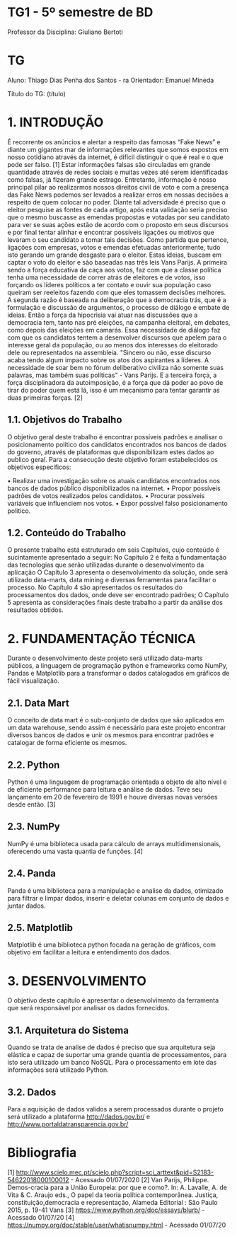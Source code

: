 # TG1 - 5º semestre de BD

 

Professor da Disciplina: Giuliano Bertoti 

 

# TG

 

Aluno: Thiago Dias Penha dos Santos - ra
Orientador: Emanuel Mineda

 

Título do TG: (título)

 


 
# 1.	INTRODUÇÃO


É recorrente os anúncios e alertar a respeito das famosas “Fake News” e diante um gigantes mar de informações relevantes que somos expostos em nosso cotidiano através da internet, é difícil distinguir o que é real e o que pode ser falso. [1]
Estar informações falsas são circuladas em grande quantidade através de redes sociais e muitas vezes até serem identificadas como falsas, já fizeram grande estrago.
Entretanto, informação é nosso principal pilar ao realizarmos nossos direitos civil de voto e com a presença das Fake News podemos ser levados a realizar erros em nossas decisões a respeito de quem colocar no poder.
Diante tal adversidade é preciso que o eleitor pesquise as fontes de cada artigo, após esta validação seria preciso que o mesmo buscasse as emendas propostas e votadas por seu candidato para ver se suas ações estão de acordo com o proposto em seus discursos e por final tentar alinhar e encontrar possíveis ligações ou motivos que levaram o seu candidato a tomar tais decisões.
Como partida que pertence, ligações com empresas, votos e emendas efetuadas anteriormente, tudo isto gerando um grande desgaste para o eleitor.
Estas ideias, buscam em captar o voto do eleitor e são baseadas nas três leis Vans Parijs.
A primeira sendo a força educativa da caça aos votos, faz com que a classe política tenha uma necessidade de correr atrás de eleitores e de votos, isso forçando os líderes políticos a ter contato e ouvir sua população caso queiram ser reeleitos fazendo com que eles tomassem decisões melhores. 
A segunda razão é baseada na deliberação que a democracia trás, que é a formulação e discussão de argumentos, o processo de diálogo e embate de ideias. Então a força da hipocrisia vai atuar nas discussões que a democracia tem, tanto nas pré eleições, na campanha eleitoral, em debates, como depois das eleições em camarás. Essa necessidade de diálogo faz com que os candidatos tentem a desenvolver discursos que apelem para o interesse geral da população, ou ao menos dos interesses do eleitorado dele ou representados na assembleia. 
"Sincero ou não, esse discurso acaba tendo algum impacto sobre os atos dos aspirantes a líderes. A necessidade de soar bem no fórum deliberativo civiliza não somente suas palavras, mas também suas políticas" - Vans Parijs.
E a terceira força, a força disciplinadora da autoimposição, é a força que dá poder ao povo de tirar do poder quem está lá, isso é um mecanismo para tentar garantir as duas primeiras forças. [2]

## 1.1. Objetivos do Trabalho 
O objetivo geral deste trabalho é encontrar possíveis padrões e analisar o posicionamento político dos candidatos encontrados nos bancos de dados do governo, através de plataformas que disponibilizam estes dados ao publico geral.
Para a consecução deste objetivo foram estabelecidos os objetivos específicos:

•	Realizar uma investigação sobre os atuais candidatos encontrados nos bancos de dados público disponibilizados na internet.
•	Propor possíveis padrões de votos realizados pelos candidatos.
•	Procurar possíveis variáveis que influenciem nos votos.
•	Expor possível falso posicionamento politico.


## 1.2. Conteúdo do Trabalho
O presente trabalho está estruturado em seis Capítulos, cujo conteúdo é sucintamente apresentado a seguir:
No Capítulo 2 é feita a fundamentação das tecnologias que serão utilizadas durante o desenvolvimento da aplicação
O Capítulo 3 apresenta o desenvolvimento da solução, onde será utilizado data-marts, data mining e diversas ferramentas para facilitar o processo.
No Capítulo 4 são apresentados os resultados do processamentos dos dados, onde deve ser encontrado padrões;
O Capítulo 5 apresenta as considerações finais  deste trabalho a partir da análise dos resultados obtidos.

# 2. FUNDAMENTAÇÃO TÉCNICA
Durante o desenvolvimento deste projeto será utilizado data-marts públicos, a linguagem de programação python e frameworks como NumPy, Pandas e Matplotlib para a transformar o dados catalogados em gráficos de fácil visualização.

## 2.1. Data Mart
O conceito de data mart é o sub-conjunto de dados que são aplicados em um data warehouse, sendo assim é necessário para este projeto encontrar diversos bancos de dados e unir os mesmos para encontrar padrões e catalogar de forma eficiente os mesmos.

## 2.2. Python
Python é uma linguagem de programação orientada a objeto de alto nível e de eficiente performance para leitura e análise de dados. Teve seu lançamento em 20 de fevereiro de 1991 e houve diversas novas versões desde então. [3]

## 2.3. NumPy
NumPy é uma biblioteca usada para cálculo de arrays multidimensionais, oferecendo uma vasta quantia de funções. [4]

## 2.4. Panda
Panda é uma biblioteca para a manipulação e analise da dados, otimizado para filtrar e limpar dados, inserir e deletar colunas em conjunto de dados e juntar dados.

## 2.5. Matplotlib
Matplotlib é uma biblioteca python focada na geração de gráficos, com objetivo em facilitar a leitura e entendimento dos dados.


# 3. DESENVOLVIMENTO
O objetivo deste capítulo é apresentar o desenvolvimento da ferramenta que será responsável por analisar os dados fornecidos.

## 3.1. Arquitetura do Sistema
Quando se trata de analise de dados é preciso que sua arquitetura seja elástica e capaz de suportar uma grande quantia de processamentos, para isto será utilizado um banco NoSQL.
Para o processamento em lote das informações será utilizado Python.

## 3.2. Dados
Para a aquisição de dados validos a serem processados durante o projeto será utilizado a plataforma http://dados.gov.br/ e http://www.portaldatransparencia.gov.br/

# Bibliografia
[1] http://www.scielo.mec.pt/scielo.php?script=sci_arttext&pid=S2183-54622018000100012 - Acessado 01/07/2020
[2] Van Parijs, Philippe. Demos-cracia para a União Europeia: por que e como?. In: A. Lavalle, A. de Vita & C. Araujo eds., O papel da teoria política contemporânea. Justiça, constituição,democracia e representação, Alameda Editorial  : São Paulo 2015, p. 19-41 Vans
[3] https://www.python.org/doc/essays/blurb/ - Acessado 01/07/20
[4] https://numpy.org/doc/stable/user/whatisnumpy.html - Acessado 01/07/20

